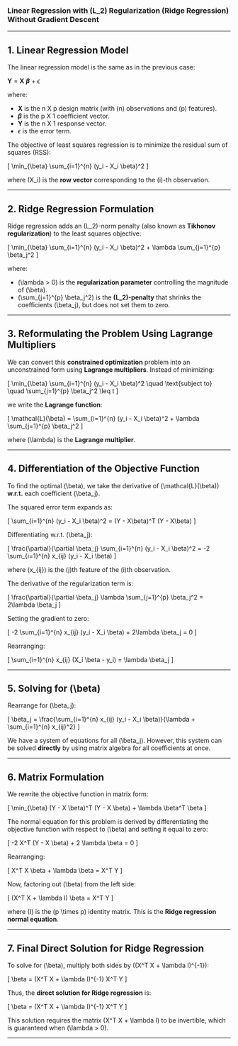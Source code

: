 ### **Linear Regression with \(L_2\) Regularization (Ridge Regression) Without Gradient Descent**

---

## **1. Linear Regression Model**  

The linear regression model is the same as in the previous case:

**Y**  = **X** **$\beta$** + $\epsilon$

where:  
- **X** is the n X p design matrix (with \(n\) observations and \(p\) features).  
- **$\beta$** is the p X 1 coefficient vector.  
- **Y** is the n X 1 response vector.  
- $\epsilon$ is the error term.

The objective of least squares regression is to minimize the residual sum of squares (RSS):

\[
\min_{\beta} \sum_{i=1}^{n} (y_i - X_i \beta)^2
\]

where \(X_i\) is the **row vector** corresponding to the \(i\)-th observation.

---

## **2. Ridge Regression Formulation**

Ridge regression adds an \(L_2\)-norm penalty (also known as **Tikhonov regularization**) to the least squares objective:

\[
\min_{\beta} \sum_{i=1}^{n} (y_i - X_i \beta)^2 + \lambda \sum_{j=1}^{p} \beta_j^2
\]

where:  
- \(\lambda > 0\) is the **regularization parameter** controlling the magnitude of \(\beta\).  
- \(\sum_{j=1}^{p} \beta_j^2\) is the **\(L_2\)-penalty** that shrinks the coefficients \(\beta_j\), but does not set them to zero.

---

## **3. Reformulating the Problem Using Lagrange Multipliers**

We can convert this **constrained optimization** problem into an unconstrained form using **Lagrange multipliers**. Instead of minimizing:

\[
\min_{\beta} \sum_{i=1}^{n} (y_i - X_i \beta)^2 \quad \text{subject to} \quad \sum_{j=1}^{p} \beta_j^2 \leq t
\]

we write the **Lagrange function**:

\[
\mathcal{L}(\beta) = \sum_{i=1}^{n} (y_i - X_i \beta)^2 + \lambda \sum_{j=1}^{p} \beta_j^2
\]

where \(\lambda\) is the **Lagrange multiplier**.

---

## **4. Differentiation of the Objective Function**

To find the optimal \(\beta\), we take the derivative of \(\mathcal{L}(\beta)\) **w.r.t.** each coefficient \(\beta_j\).  

The squared error term expands as:

\[
\sum_{i=1}^{n} (y_i - X_i \beta)^2 = (Y - X\beta)^T (Y - X\beta)
\]

Differentiating w.r.t. \(\beta_j\):

\[
\frac{\partial}{\partial \beta_j} \sum_{i=1}^{n} (y_i - X_i \beta)^2 = -2 \sum_{i=1}^{n} x_{ij} (y_i - X_i \beta)
\]

where \(x_{ij}\) is the \(j\)th feature of the \(i\)th observation.

The derivative of the regularization term is:

\[
\frac{\partial}{\partial \beta_j} \lambda \sum_{j=1}^{p} \beta_j^2 = 2\lambda \beta_j
\]

Setting the gradient to zero:

\[
-2 \sum_{i=1}^{n} x_{ij} (y_i - X_i \beta) + 2\lambda \beta_j = 0
\]

Rearranging:

\[
\sum_{i=1}^{n} x_{ij} (X_i \beta - y_i) = \lambda \beta_j
\]

---

## **5. Solving for \(\beta\)**  

Rearrange for \(\beta_j\):

\[
\beta_j = \frac{\sum_{i=1}^{n} x_{ij} (y_i - X_i \beta)}{\lambda + \sum_{i=1}^{n} x_{ij}^2}
\]

We have a system of equations for all \(\beta_j\). However, this system can be solved **directly** by using matrix algebra for all coefficients at once.

---

## **6. Matrix Formulation**

We rewrite the objective function in matrix form:

\[
\min_{\beta} (Y - X \beta)^T (Y - X \beta) + \lambda \beta^T \beta
\]

The normal equation for this problem is derived by differentiating the objective function with respect to \(\beta\) and setting it equal to zero:

\[
-2 X^T (Y - X \beta) + 2 \lambda \beta = 0
\]

Rearranging:

\[
X^T X \beta + \lambda \beta = X^T Y
\]

Now, factoring out \(\beta\) from the left side:

\[
(X^T X + \lambda I) \beta = X^T Y
\]

where \(I\) is the \(p \times p\) identity matrix. This is the **Ridge regression normal equation**.

---

## **7. Final Direct Solution for Ridge Regression**

To solve for \(\beta\), multiply both sides by \((X^T X + \lambda I)^{-1}\):

\[
\beta = (X^T X + \lambda I)^{-1} X^T Y
\]

Thus, the **direct solution for Ridge regression** is:

\[
\beta = (X^T X + \lambda I)^{-1} X^T Y
\]

This solution requires the matrix \(X^T X + \lambda I\) to be invertible, which is guaranteed when \(\lambda > 0\).

---
